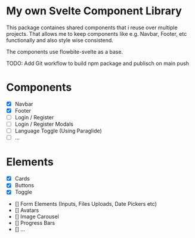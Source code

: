 # My own Svelte Component Library
This package containes shared components that i reuse over multiple projects.
That allows me to keep components like e.g. Navbar, Footer, etc functionally and also style wise consistend.

The components use flowbite-svelte as a base.

TODO: Add Git workflow to build npm package and publisch on main push


# Components 
- [x] Navbar
- [x] Footer
- [ ] Login / Register
- [ ] Login / Register Modals
- [ ] Language Toggle (Using Paraglide)
- [ ] ...

# Elements
- [x] Cards
- [x] Buttons
- [x] Toggle
- [] Form Elements (Inputs, Files Uploads, Date Pickers etc)
- [] Avatars
- [] Image Carousel
- [] Progress Bars
- [] ...
